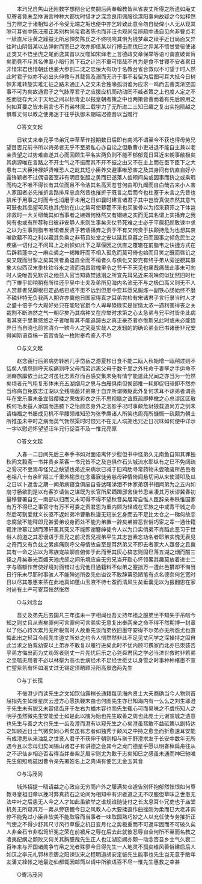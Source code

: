 <!-- { "loadSidebar": true } -->
　　本玙兄自焦山还附数字想彻台记矣嗣后两奉翰教皆从省衷丈所得之所遗如庵丈见寄者竟未至恘诲言种种大都忧时惜才之深念良用佩服徐溧阳事向故疑之今始释然当力辨之于诸相知必不令受无端之垢也便中亦乞转致此意令勿自疑俾小人无从窥其隙可耳省中陈汪邪正素别构尚玺君者陈也而非汪也观尚玺辨疏中语自见向非曹贞老一牍直斥汪黄之躁益无所忌惮矣陈氏之不终哓哓其惧为钱梦皋之续乎近日局面又异往时山阴借某以丛弹射而宽巳之攻亦即借某以行搏击而伐巳之异某不悟甘受驱使诸正类又不悟坐虎之尾而逸其首以反噬如宋绎老上言德政交章保举等语可谓直破膏肓矣而竟不斥其名俾羣小暗行其下石之计岂不重可惜哉不肖为是食不甘寝不安者累日非惜宋君也惜朝廷也姜大参剖二沈之忠佞大有功于名教台省合救似不可望于时人然此时君子似亦不必出头伸救与其载胥及溺而无济于事不若留为后图可耳大抵今日树帜非难转旋实难汇征之路未通正人之交未合独喙孤羽谁为应求一鸣而去善类渐空国事不可为矣故通君子之气脉厚君子之应援应机而动动罔不臧者策之上也度人定之不胜而徒存大义于天地之间以标青史以报皇朝者策之中也两策皆善而着有先后顾用之何如耳要之皆未易言也不肖弟林居二载学力了无所进二三知巳趣之复出实抱陨越之惧尊丈何以教之使弗迷于往乎执御未期端迟德音以当赠行 

　　○答文文起 

　　日钦丈来奉兄手书弟冗中草草作报期数日后即有南鸿不谓至今不获也得毋劳兄望目否兄前书所以诲弟者无乎不至弟私心亦自讼之但散曹小吏进退不能自主兼以老亲责望之过势难直遂其心而回顾生平名实两负则不能不郁郁竟日耳近来朝事敝极矣其病源唯在言路之不开士气之不振而其不开不振之由又不在主上而在臣下臣下之大患有二大臣持禄妒贤唯恐人之龁其短小臣养交避事唯恐害之及其身间有伉直自好小露锋颖者不过偶语密室非有明目张胆之勇而巳遂落人齿颊间矣或因事而挤之或乘瑕而构之不唯不得长有其位而且不令洁其名高天苍苍何由叩九阍而自白哉古来小人害人家国者必先摧折言路排斥忠良然昔也摧折于既言之后而今也杜塞于未言之先昔也排斥于用事之时而今也消磨于未用之日如曩时建言诸君子其中岂皆真俊杰然其意气可鼓也其品望可风也其虎豹在山之势可使藜藿不采也买骏骨以为招采葑菲之下体岂非救时一大关纽哉其如当事者之嫉媢何恘然又有媢嫉之实而无其名谓上实播弃之我何有也或有所荐称曰彼非安静人来则生事矣夫仗节死难之士必于平居犯颜敢谏中求之以为生事则脂韦唯诺者反贤乎若诿播弃之责于不有又何贵于扶颠持危为也想其衷唯欲藉不鸣之利以藏其负乘之非苟且处堂之安以延其旦暮之日而国事之倾危民生之疾痛一切付之不问耳上之树帜如此下之草偃因之伉直之覆辙在前脂韦之快捷方式在后辟若蓬中之一麻众裘之一褐睢盱而不相入孤危而莫可倚也始而目笑之既而唇讥之矣又既而肘掣之矣其贤者勇退自全而不梢者久与俱化又安克有终乎弟从旁逆覩其景象大似西汉末季杜钦谷永之流而南昌尉槐里令之节千不天见也痛哉痛哉此事未可向时人说唯吾兄默识之他日入官当知救焚拯溺之所宜先耳兄近来况味何似犹然旧时杜门下帷乎抑稍稍有所往还乎吴中士夫及弟所见海内名流无不与之极口高义则无不人人赏慕者兄脚根巳定品格巳成不患不远到但患中变耳愿兄鍜炼一副铁心肠始终不磨不磷非特无负我两人期许亦冀他日国家得真才耳弟尝检有宋诸君子言行录当时人才之盛十倍于今大叚好处只在能轻官爵今人卑卑碌碌实是宦情太浓一遇利害得丧之关裁割不断浩然之气一朝尽矣乃其病种又在应举时求第之心太急弟与兄平时皆坐此病者其贤于里巷悠悠之子者唯斯其不能追踪古之真正豪杰者亦惟斯兄此时或未必能悟异日当自晓也前言清介一欵今人之究竟实哉人之发轫的的确论弟业巳书诸册非兄安得闻斯语袁稿一首宫香坠一枚附奉希鉴入不尽 

　　○与文文起 

　　赵念莪行后弟病势转剧几乎岱岳之游夏杪日食不能二瓯入秋始增一瓯稍过则不恬矣人情怨则呼天疾痛则呼父母而弟远离父母于数千里之外托命于妻孥之手运命不测羇旅靡依当此之时虽壮志素存而百感交集未免有情宁能遣此兄闻之亦当为一怆然矣顷者元气粗复形体未充五湖烟月之思与白雁俱南但俟部推一耗即促归骑即不然亦当称病自免放志江湖以全残喘葢非弟果于自弃所谓微躯此外复何求耳不谅弟者谓高年在堂乐事未备宜借缨緌之荣佐彩衣之乐不思视膳之谊既疏即捧檄之心总谬区区散秩何毛发益人家国而违膝下之怡颜恋身外之泡影乎况时事颠危豺狼载道尚方之剑未请梅福之书屡成见机不早腰领难知恐为张季鹰诸人所笑也周亮所慷慨一疏颇为朝士所推虽未中时之病而英气勃然渠时时恨兄不在无人埙箎也兄近日况味如何便中详示一字以慰远怀望望汪年兄行促百不及一惟兄亮原 

　　○答文文起 

　　入春一二日间先后三奉手书如对面语离怀少慰但书中怪弟久无南鱼自知其罪独秋间文毅斋一书并贵乡茶客一书兄皆不之及岂俱作石头城流水耶纵有之巳不免阔疏之諐况不至焉毋怪兄之觖望也弟近来病状巳减于旧鸡肋寻常药物未尝敢废所邑邑者老祖八十有余旷隔三千里外榆景在念寤寐徒劳慈母钟情倚闾悬切问从来使潜叩及瓜之日以卜返舍之期一闻弟病寝食俱废自昏达曙涕泪不休家弟窃书相闻弟为之五内如崩寸肠欲割是以有客岁请告之谋既为长官所尼蹢躅邸舍佳节思亲凄其万状谬冀春初量移曹署自乞一南部以归而又未可得不得不望秋音矣居常自惟人臣辞亲奉秩惟国家有万不得巳之事官守有万不可委之责君恩为重内顾为轻或在军旅之中或寄干城之命然后可割爱就义长驱不返如弟冷曹散秩漫无短长乞身而去不足比太仓之一稊何故恋恋腐鼠不能释即兄甚爱弟设身而处不能为弟置一辞矣弟甞恶世俗巧宦之辈一通仕籍辄津津慕江湖而薄轩冕其究又不能即谢簪绅徒令人以为口实倘弟不肖蹈此恶习于世俗人前道之其忍谩语于吾兄之前况吾兄视弟平生其志岂素忘功名者耶弟实愧无表见之奇而又有负兹之累疾痛则呼父母情故自至是耳然弟又不即去者家大人亟督之且冀其有一命之沾以为寒族宠故聊自俯仰于此而至其灰心槁志则固巳落五湖之烟而酣三径之月矣春光百媚天池虎邱之间乐境应自无穷兄当开豁心怀领畧其趣莫放着进士二字与眉额作苦使好境对面错过也兄他日通籍料不似弟之蹇拙万一遭此邑欝却不悔当日行乐未尽耶时事骇人不能殚述所委先伯谥议不敢辞苐恐陋笔有点名德奈何乞宽时日以尽其愚惠来茶在此地真如蓬山玉液不待七盌而清风生矣垂囊无以为报翻思在家时尚有土产可寄耳怅然怅然 

　　○与刘念台 

　　吾丈及弟先后去国凡三年迄未一字相闻也吾丈持年祖之服弟坐不知失于吊唁今知之则丈且从吉矣罪何可言罪何可言弟实无意复出奉两亲之命不得不然期博一封章以了俗心待次累月无所税驾时人故重先谈而弟依旧墨守安得不尔弟亦无所怨尤也直悔此出之轻耳令叔先生道丈所处之约令人恻然然非此不足见丈问学之深操持之固自此当求之伯鸾幼安以上弟亦不敢复以雁行进矣此时不忧内顾可携家而北亦巳朿装否乎弟方悔出而为丈劝驾者则丈一片先忧后乐之心尧舜君民之学必当济世救时非若弟之坚瓠无用者不必以林壑为高也世病经术不足经世愿丈以身雪之时事种种楮墨不宣伫望紫氛有怀如渴丈过无锡定须晤顾泾阳高景逸两先生 

　　○与丁长孺 

　　不佞澄少而读先生之文如饮仙露稍长通籍每见海内贤士大夫商确当今人物则首屈指先生如景星庆云澄方心愿执鞕末由也何图先生亦巳知海内有一么么之刘生耶澄于先生未有貎又未甞借齿牙于左右为蟠木容也而先生辄心可而臭味之不虞伤知人之明乎虽然微先生安能爱士如是此以隗为始也先生取善之周也此庞士元谢宣城之遗意也先生与善之大也先生一齿及澄而澄有以窥先生之心矣澄虽驽敢不益砥策以副特达之知顾近日士气微矣同心希矣虽有志者如独秀于颠风之中持之愈坚而折愈速耳安能有成澄思从来浊乱之世贤人君子不获伸于朝则相与聚于野澄求友于长安中数年无所遇今且以念母归矣闻锡山诸君子有讲德之会其今之龙门德星乎愿以明春棹扁舟往从之不识仙乡相迩否若得当并奉紫芝眉宇则尤为歉于志矣知巳之感虽未通而神巳驰唯先生俯照焉兹因曹令亲先署姓名上之典谒有便乞无金玉其音 

　　○与冯茂冈 

　　城外招提一晤请益之心政自无穷而户外之屦满矣仓遽告别怀抱郁然怅恨如何尊教寻皇祖旧章以挽时弊真药石之论间为相知中有识者道之无不叹服但草昧之世患无法中叶之后患无人今之人才如此虽欲举之谁规谁随徒付之长太息耳仆冗吏也于庙堂机务无所窥其万一苐从旁窃覩今日之风教人心大要揉直作曲挫刚为柔而巳大老非调停不能免过小臣非软美不能取容而当事者一味取圆熟巧妙之人以充任使专务摧折正气使之不得少舒其尺寸风行草偃之机日变月化之势极重而不可返牢固而不可破久矣人非金石节非松筠轩冕之荣在前褫斥之辱在后去此就彼忍辱自全何所不至而名教之凌夷纪纲之颓败又何关其胸臆哉先生正人也江湖恋阙亦颇一动念否吾乡士气久衰二百年来与开国诸勋争竹帛之光者殊寥今日得先生一人地灵不孤矣维风善俗建启后人如汉之李元礼郭林宗唐之阳谏议宋之程明道胡安定怭先生能事也先生岂无意乎敝年友潘丈綘帐之地最迩仙都辄因邮筒以请中所欲语百不尽一惟先生惠教之幸甚 

　　○寄冯茂冈 

